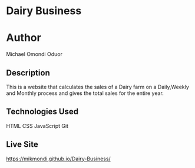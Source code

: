 # Dairy Business
# Author
Michael Omondi Oduor
## Description
This is a website that calculates the sales of a Dairy farm on a Daily,Weekly and Monthly process and gives the total sales for the entire year.
## Technologies Used
HTML
CSS
JavaScript
Git
## Live Site
https://mikmondi.github.io/Dairy-Business/